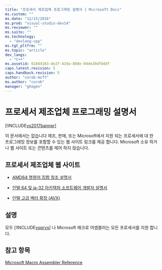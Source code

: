 ```yaml
---
title: "프로세서 제조업체 프로그래밍 설명서 | Microsoft Docs"
ms.custom: ""
ms.date: "12/15/2016"
ms.prod: "visual-studio-dev14"
ms.reviewer: ""
ms.suite: ""
ms.technology: 
  - "devlang-cpp"
ms.tgt_pltfrm: ""
ms.topic: "article"
dev_langs: 
  - "C++"
ms.assetid: 61844163-de2f-419a-808e-04de39dfdddf
caps.latest.revision: 5
caps.handback.revision: 5
author: "corob-msft"
ms.author: "corob"
manager: "ghogen"
---
```

# 프로세서 제조업체 프로그래밍 설명서
[!INCLUDE[vs2017banner](../../assembler/inline/includes/vs2017banner.md)]

이 문서에서는 없습니다 제조, 판매, 또는 Microsoft에서 지원 되는 프로세서에 대 한 프로그래밍 정보를 포함할 수 있는 웹 사이트 링크를 제공 합니다.  Microsoft 소유 하거나 웹 사이트 또는 콘텐츠를 제어 하지 않습니다.  
  
## 프로세서 제조업체 웹 사이트  
  
-   [AMD64 명령어 집합 참조 설명서](http://go.microsoft.com/fwlink/p/?LinkID=219796)  
  
-   [인텔 64 및 ia\-32 아키텍처 소프트웨어 개발자 설명서](http://go.microsoft.com/fwlink/p/?LinkID=219798)  
  
-   [인텔 고급 벡터 확장 \(AVX\)](http://go.microsoft.com/fwlink/p/?LinkID=219800)  
  
## 설명  
 모두 [!INCLUDE[vsprvs](../../assembler/masm/includes/vsprvs_md.md)] 나 Microsoft 매크로 어셈블러는 모든 프로세서를 지원 합니다.  
  
## 참고 항목  
 [Microsoft Macro Assembler Reference](../../assembler/masm/microsoft-macro-assembler-reference.md)